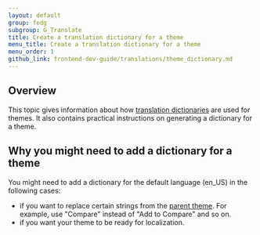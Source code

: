 ```yaml
---
layout: default 
group: fedg
subgroup: G_Translate
title: Create a translation dictionary for a theme
menu_title: Create a translation dictionary for a theme
menu_order: 1
github_link: frontend-dev-guide/translations/theme_dictionary.md
---
```


<h2>Overview</h2>

This topic gives information about how <a href="{{site.gdeurl}}frontend-dev-guide/translations/#translate_terms">translation dictionaries</a> are used for themes. It also contains practical instructions on generating a dictionary for a theme.

<h2 id="m2devgde-xlate-themes">Why you might need to add a dictionary for a theme</h2>

You might need to add a dictionary for the default language (en_US) in the following cases:

- if you want to replace certain strings from the <a href="{{site.gdeurl}}frontend-dev-guide/themes/theme-inherit.html">parent theme</a>. For example, use "Compare" instead of "Add to Compare" and so on.
- if you want your theme to be ready for localization. 